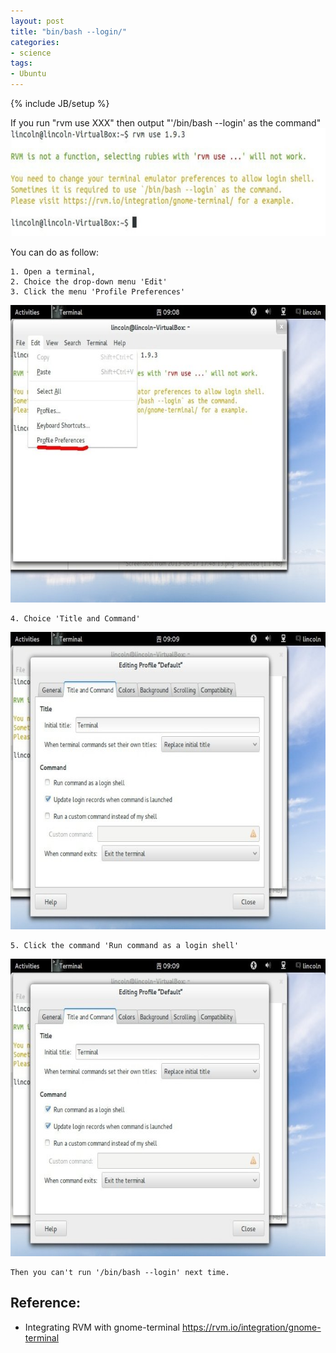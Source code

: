 ```yaml
---
layout: post
title: "bin/bash --login/"
categories:
- science
tags:
- Ubuntu
---
```

{% include JB/setup %}

If you run "rvm use XXX"
then output "'/bin/bash --login' as the command"
<img src="/files/images/626a2e8dgdf8b869ca3a3.jpg" width="690" height="173" name="image_operate_31221371690772981" alt="'/bin/bash&nbsp;&lt;wbr&gt;--login'&nbsp;&lt;wbr&gt;command&nbsp;&lt;wbr&gt;problem" />
<div>You can do as follow:</div>

    1. Open a terminal,
    2. Choice the drop-down menu 'Edit'
    3. Click the menu 'Profile Preferences'

<img src="/files/images/626a2e8dgdf8b96ad588e.jpg" width="690" height="476" name="image_operate_31041371690797435" alt="'/bin/bash&nbsp;&lt;wbr&gt;--login'&nbsp;&lt;wbr&gt;command&nbsp;&lt;wbr&gt;problem" />

    4. Choice 'Title and Command'

<img src="/files/images/626a2e8dgdf8b98f86638.jpg" width="690" height="476" name="image_operate_96021371690801075" alt="'/bin/bash&nbsp;&lt;wbr&gt;--login'&nbsp;&lt;wbr&gt;command&nbsp;&lt;wbr&gt;problem" />

    5. Click the command 'Run command as a login shell'

<img src="/files/images/626a2e8dg7cc128e9050a.jpg" width="690" height="476" name="image_operate_86521371690853066" alt="'/bin/bash&nbsp;&lt;wbr&gt;--login'&nbsp;&lt;wbr&gt;command&nbsp;&lt;wbr&gt;problem" />

    Then you can't run '/bin/bash --login' next time.

## Reference:

+ Integrating RVM with gnome-terminal <a href="https://rvm.io/integration/gnome-terminal">https://rvm.io/integration/gnome-terminal</a>
